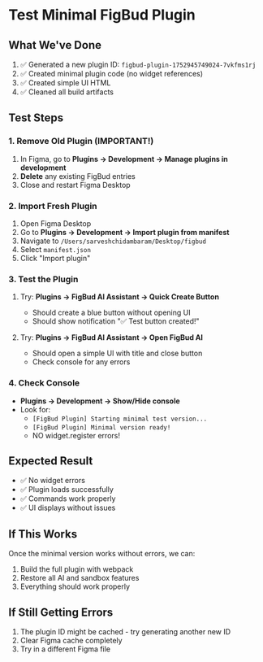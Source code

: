 # Test Minimal FigBud Plugin

## What We've Done
1. ✅ Generated a new plugin ID: `figbud-plugin-1752945749024-7vkfms1rj`
2. ✅ Created minimal plugin code (no widget references)
3. ✅ Created simple UI HTML
4. ✅ Cleaned all build artifacts

## Test Steps

### 1. Remove Old Plugin (IMPORTANT!)
1. In Figma, go to **Plugins → Development → Manage plugins in development**
2. **Delete** any existing FigBud entries
3. Close and restart Figma Desktop

### 2. Import Fresh Plugin
1. Open Figma Desktop
2. Go to **Plugins → Development → Import plugin from manifest**
3. Navigate to `/Users/sarveshchidambaram/Desktop/figbud`
4. Select `manifest.json`
5. Click "Import plugin"

### 3. Test the Plugin
1. Try: **Plugins → FigBud AI Assistant → Quick Create Button**
   - Should create a blue button without opening UI
   - Should show notification "✅ Test button created!"
   
2. Try: **Plugins → FigBud AI Assistant → Open FigBud AI**
   - Should open a simple UI with title and close button
   - Check console for any errors

### 4. Check Console
- **Plugins → Development → Show/Hide console**
- Look for:
  - `[FigBud Plugin] Starting minimal test version...`
  - `[FigBud Plugin] Minimal version ready!`
  - NO widget.register errors!

## Expected Result
- ✅ No widget errors
- ✅ Plugin loads successfully
- ✅ Commands work properly
- ✅ UI displays without issues

## If This Works
Once the minimal version works without errors, we can:
1. Build the full plugin with webpack
2. Restore all AI and sandbox features
3. Everything should work properly

## If Still Getting Errors
1. The plugin ID might be cached - try generating another new ID
2. Clear Figma cache completely
3. Try in a different Figma file